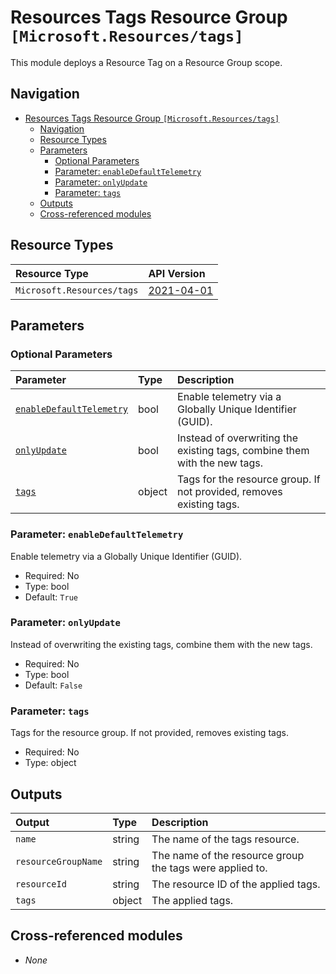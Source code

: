 # Resources Tags Resource Group `[Microsoft.Resources/tags]`

This module deploys a Resource Tag on a Resource Group scope.

## Navigation

- [Resources Tags Resource Group `[Microsoft.Resources/tags]`](#resources-tags-resource-group-microsoftresourcestags)
  - [Navigation](#navigation)
  - [Resource Types](#resource-types)
  - [Parameters](#parameters)
    - [Optional Parameters](#optional-parameters)
    - [Parameter: `enableDefaultTelemetry`](#parameter-enabledefaulttelemetry)
    - [Parameter: `onlyUpdate`](#parameter-onlyupdate)
    - [Parameter: `tags`](#parameter-tags)
  - [Outputs](#outputs)
  - [Cross-referenced modules](#cross-referenced-modules)

## Resource Types

| Resource Type | API Version |
| :-- | :-- |
| `Microsoft.Resources/tags` | [2021-04-01](https://learn.microsoft.com/en-us/azure/templates/Microsoft.Resources/2021-04-01/tags) |

## Parameters

### Optional Parameters

| Parameter | Type | Description |
| :-- | :-- | :-- |
| [`enableDefaultTelemetry`](#parameter-enabledefaulttelemetry) | bool | Enable telemetry via a Globally Unique Identifier (GUID). |
| [`onlyUpdate`](#parameter-onlyupdate) | bool | Instead of overwriting the existing tags, combine them with the new tags. |
| [`tags`](#parameter-tags) | object | Tags for the resource group. If not provided, removes existing tags. |

### Parameter: `enableDefaultTelemetry`

Enable telemetry via a Globally Unique Identifier (GUID).

- Required: No
- Type: bool
- Default: `True`

### Parameter: `onlyUpdate`

Instead of overwriting the existing tags, combine them with the new tags.

- Required: No
- Type: bool
- Default: `False`

### Parameter: `tags`

Tags for the resource group. If not provided, removes existing tags.

- Required: No
- Type: object

## Outputs

| Output | Type | Description |
| :-- | :-- | :-- |
| `name` | string | The name of the tags resource. |
| `resourceGroupName` | string | The name of the resource group the tags were applied to. |
| `resourceId` | string | The resource ID of the applied tags. |
| `tags` | object | The applied tags. |

## Cross-referenced modules

- _None_
